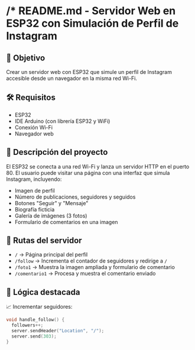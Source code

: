 /*
README.md - Servidor Web en ESP32 con Simulación de Perfil de Instagram
=======================================================================

📌 Objetivo
-----------
Crear un servidor web con ESP32 que simule un perfil de Instagram accesible desde un navegador en la misma red Wi-Fi.

🛠 Requisitos
-------------
- ESP32
- IDE Arduino (con librería ESP32 y WiFi)
- Conexión Wi-Fi
- Navegador web

📄 Descripción del proyecto
---------------------------
El ESP32 se conecta a una red Wi-Fi y lanza un servidor HTTP en el puerto 80.
El usuario puede visitar una página con una interfaz que simula Instagram, incluyendo:

- Imagen de perfil
- Número de publicaciones, seguidores y seguidos
- Botones "Seguir" y "Mensaje"
- Biografía ficticia
- Galería de imágenes (3 fotos)
- Formulario de comentarios en una imagen

📁 Rutas del servidor
---------------------
- `/` → Página principal del perfil
- `/follow` → Incrementa el contador de seguidores y redirige a `/`
- `/foto1` → Muestra la imagen ampliada y formulario de comentario
- `/comentario1` → Procesa y muestra el comentario enviado

🧠 Lógica destacada
-------------------

📈 Incrementar seguidores:
```cpp
void handle_follow() {
  followers++;
  server.sendHeader("Location", "/");
  server.send(303);
}

